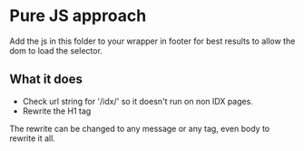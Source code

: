 # Pure JS approach

Add the js in this folder to your wrapper in footer for best results to allow the dom to load the selector.

## What it does

* Check url string for '/idx/' so it doesn't run on non IDX pages.
* Rewrite the H1 tag

The rewrite can be changed to any message or any tag, even body to rewrite it all.

